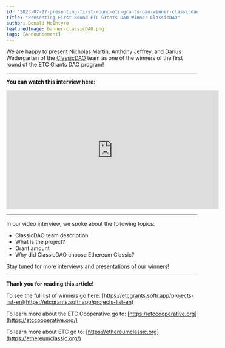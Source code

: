 ```yaml
---
id: "2023-07-27-presenting-first-round-etc-grants-dao-winner-classicdao-cn"
title: "Presenting First Round ETC Grants DAO Winner ClassicDAO"
author: Donald McIntyre
featuredImage: banner-classicDAO.png
tags: [Announcement]
---
```


We are happy to present Nicholas Martin, Anthony Jeffrey, and Darius Wedergarten of the [ClassicDAO](https://classicdao.one/) team as one of the winners of the first round of the ETC Grants DAO program!

---

**You can watch this interview here:**

<iframe width="560" height="315" src="https://www.youtube.com/embed/Ucud3lovTOA" title="YouTube video player" frameborder="0" allow="accelerometer; autoplay; clipboard-write; encrypted-media; gyroscope; picture-in-picture; web-share" allowfullscreen></iframe>

---

In our video interview, we spoke about the following topics:

- ClassicDAO team description
- What is the project?
- Grant amount
- Why did ClassicDAO choose Ethereum Classic?

Stay tuned for more interviews and presentations of our winners!

---

**Thank you for reading this article!**

To see the full list of winners go here: [https://etcgrants.softr.app/projects-list-en](https://etcgrants.softr.app/projects-list-en)

To learn more about the ETC Cooperative go to:  [https://etccooperative.org](https://etccooperative.org/)

To learn more about ETC go to:  [https://ethereumclassic.org](https://ethereumclassic.org/)
